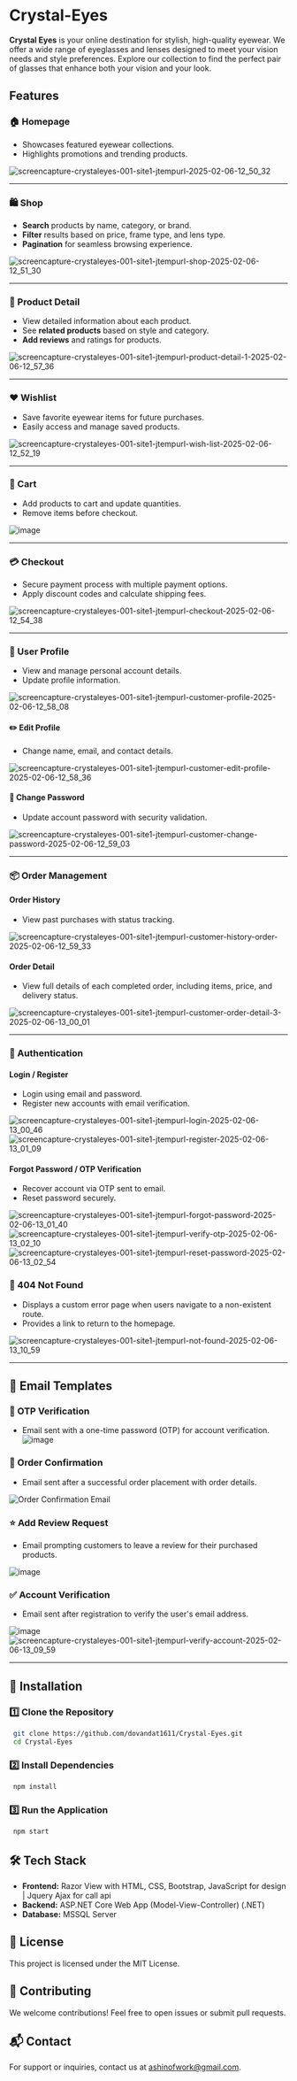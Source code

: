 # Crystal-Eyes

**Crystal Eyes** is your online destination for stylish, high-quality eyewear. We offer a wide range of eyeglasses and lenses designed to meet your vision needs and style preferences. Explore our collection to find the perfect pair of glasses that enhance both your vision and your look.

## Features

### 🏠 Homepage
- Showcases featured eyewear collections.
- Highlights promotions and trending products.

![screencapture-crystaleyes-001-site1-jtempurl-2025-02-06-12_50_32](https://github.com/user-attachments/assets/4cda9647-4cd4-403f-ab87-3784245b64b3)

---

### 🛍️ Shop
- **Search** products by name, category, or brand.
- **Filter** results based on price, frame type, and lens type.
- **Pagination** for seamless browsing experience.

![screencapture-crystaleyes-001-site1-jtempurl-shop-2025-02-06-12_51_30](https://github.com/user-attachments/assets/5a5ba2fb-ff39-4688-8312-e39b16f46920)

---

### 📝 Product Detail
- View detailed information about each product.
- See **related products** based on style and category.
- **Add reviews** and ratings for products.

![screencapture-crystaleyes-001-site1-jtempurl-product-detail-1-2025-02-06-12_57_36](https://github.com/user-attachments/assets/caea03db-1072-421d-b28e-c1984da9492d)

---
### ❤️ Wishlist
- Save favorite eyewear items for future purchases.
- Easily access and manage saved products.

![screencapture-crystaleyes-001-site1-jtempurl-wish-list-2025-02-06-12_52_19](https://github.com/user-attachments/assets/2c2ad9cd-d0c3-4950-a8fa-9ba71b1989df)

---

### 🛒 Cart
- Add products to cart and update quantities.
- Remove items before checkout.

![image](https://github.com/user-attachments/assets/a81f03e0-aade-4022-9a97-6fad9461c5c5)

---

### 💳 Checkout
- Secure payment process with multiple payment options.
- Apply discount codes and calculate shipping fees.

![screencapture-crystaleyes-001-site1-jtempurl-checkout-2025-02-06-12_54_38](https://github.com/user-attachments/assets/03f0096b-d7ed-4c31-a277-3c1ae569c3a4)

---

### 👤 User Profile
- View and manage personal account details.
- Update profile information.

![screencapture-crystaleyes-001-site1-jtempurl-customer-profile-2025-02-06-12_58_08](https://github.com/user-attachments/assets/0263d61c-ae16-497f-93d0-b908c6e55b3b)


#### ✏️ Edit Profile
- Change name, email, and contact details.

![screencapture-crystaleyes-001-site1-jtempurl-customer-edit-profile-2025-02-06-12_58_36](https://github.com/user-attachments/assets/c4f85b58-0a53-4d36-ae99-b4064a3c0e56)

#### 🔄 Change Password
- Update account password with security validation.

![screencapture-crystaleyes-001-site1-jtempurl-customer-change-password-2025-02-06-12_59_03](https://github.com/user-attachments/assets/ebe8bb9a-a0f0-4da8-83be-ef6648605c63)

---

### 📦 Order Management
#### Order History
- View past purchases with status tracking.

![screencapture-crystaleyes-001-site1-jtempurl-customer-history-order-2025-02-06-12_59_33](https://github.com/user-attachments/assets/18b42994-ae38-44b3-a761-d9e34f7322f7)

#### Order Detail
- View full details of each completed order, including items, price, and delivery status.

![screencapture-crystaleyes-001-site1-jtempurl-customer-order-detail-3-2025-02-06-13_00_01](https://github.com/user-attachments/assets/48226ff6-b255-4feb-abbd-dfa65df090b7)

---

### 🔐 Authentication
#### Login / Register
- Login using email and password.
- Register new accounts with email verification.

![screencapture-crystaleyes-001-site1-jtempurl-login-2025-02-06-13_00_46](https://github.com/user-attachments/assets/05ef97a5-1446-49e8-93ce-9f7b3ecd418c)
![screencapture-crystaleyes-001-site1-jtempurl-register-2025-02-06-13_01_09](https://github.com/user-attachments/assets/1a7c8bb8-d1e6-4e0c-a6f7-383e87278cec)


#### Forgot Password / OTP Verification
- Recover account via OTP sent to email.
- Reset password securely.
  
![screencapture-crystaleyes-001-site1-jtempurl-forgot-password-2025-02-06-13_01_40](https://github.com/user-attachments/assets/03d38cda-5918-4471-b7bf-33a0187da4c3)
![screencapture-crystaleyes-001-site1-jtempurl-verify-otp-2025-02-06-13_02_10](https://github.com/user-attachments/assets/2861580d-bdf0-404b-926e-d6a56a4e15b7)
![screencapture-crystaleyes-001-site1-jtempurl-reset-password-2025-02-06-13_02_54](https://github.com/user-attachments/assets/293139bb-b268-45ae-b9a9-ba87b0ae2906)

### 🚫 404 Not Found
- Displays a custom error page when users navigate to a non-existent route.
- Provides a link to return to the homepage.

![screencapture-crystaleyes-001-site1-jtempurl-not-found-2025-02-06-13_10_59](https://github.com/user-attachments/assets/28496bb9-37de-4511-b788-0bd6c6c28d46)

---

## 📧 Email Templates

### 🔢 OTP Verification
- Email sent with a one-time password (OTP) for account verification.
![image](https://github.com/user-attachments/assets/c5856adf-25d9-4ecc-a947-fda6b622d748)


### 🛒 Order Confirmation
- Email sent after a successful order placement with order details.

![Order Confirmation Email](assets/email_order_confirmation.png)

### ⭐ Add Review Request
- Email prompting customers to leave a review for their purchased products.

![image](https://github.com/user-attachments/assets/8bb0441f-a9c3-41a4-8d7a-97d5820f7005)


### ✅ Account Verification
- Email sent after registration to verify the user's email address.

![image](https://github.com/user-attachments/assets/5d2ef3f7-abec-4942-9367-155cf3281e2c)
![screencapture-crystaleyes-001-site1-jtempurl-verify-account-2025-02-06-13_09_59](https://github.com/user-attachments/assets/136c594e-04e0-4ae7-a8a1-3c9b4912c40e)

---

## 🚀 Installation

### 1️⃣ Clone the Repository
```sh
 git clone https://github.com/dovandat1611/Crystal-Eyes.git
 cd Crystal-Eyes
```

### 2️⃣ Install Dependencies
```sh
 npm install
```

### 3️⃣ Run the Application
```sh
 npm start
```

## 🛠️ Tech Stack
- **Frontend:** Razor View with HTML, CSS, Bootstrap, JavaScript for design | Jquery Ajax for call api
- **Backend:** ASP.NET Core Web App (Model-View-Controller) (.NET)
- **Database:** MSSQL Server

## 📄 License
This project is licensed under the MIT License.

## 🌟 Contributing
We welcome contributions! Feel free to open issues or submit pull requests.

## 📬 Contact
For support or inquiries, contact us at [ashinofwork@gmail.com](mailto:ashinofwork@gmail.com).
